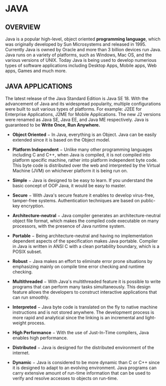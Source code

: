 
# JAVA
## OVERVIEW
Java is a popular high-level, object oriented **programming language**, which was originally developed by Sun Microsystems and released in 1995. Currently Java is owned by Oracle and more than 3 billion devices run Java. Java runs on a variety of platforms, such as Windows, Mac OS, and the various versions of UNIX. Today Java is being used to develop numerious types of software applications including Desktop Apps, Mobile apps, Web apps, Games and much more.
## JAVA APPLICATIONS
The latest release of the Java Standard Edition is Java SE 18. With the advancement of Java and its widespread popularity, multiple configurations were built to suit various types of platforms. For example: J2EE for Enterprise Applications, J2ME for Mobile Applications.
The new J2 versions were renamed as Java SE, Java EE, and Java ME respectively. Java is guaranteed to be  **Write Once, Run Anywhere.**
-   **Object Oriented**  − In Java, everything is an Object. Java can be easily extended since it is based on the Object model.
    
-   **Platform Independent**  − Unlike many other programming languages including C and C++, when Java is compiled, it is not compiled into platform specific machine, rather into platform independent byte code. This byte code is distributed over the web and interpreted by the Virtual Machine (JVM) on whichever platform it is being run on.
    
-   **Simple**  − Java is designed to be easy to learn. If you understand the basic concept of OOP Java, it would be easy to master.
    
-   **Secure**  − With Java's secure feature it enables to develop virus-free, tamper-free systems. Authentication techniques are based on public-key encryption.
    
-   **Architecture-neutral**  − Java compiler generates an architecture-neutral object file format, which makes the compiled code executable on many processors, with the presence of Java runtime system.
    
-   **Portable**  − Being architecture-neutral and having no implementation dependent aspects of the specification makes Java portable. Compiler in Java is written in ANSI C with a clean portability boundary, which is a POSIX subset.
    
-   **Robust**  − Java makes an effort to eliminate error prone situations by emphasizing mainly on compile time error checking and runtime checking.
    
-   **Multithreaded**  − With Java's multithreaded feature it is possible to write programs that can perform many tasks simultaneously. This design feature allows the developers to construct interactive applications that can run smoothly.
    
-   **Interpreted**  − Java byte code is translated on the fly to native machine instructions and is not stored anywhere. The development process is more rapid and analytical since the linking is an incremental and light-weight process.
    
-   **High Performance**  − With the use of Just-In-Time compilers, Java enables high performance.
    
-   **Distributed**  − Java is designed for the distributed environment of the internet.
    
-   **Dynamic**  − Java is considered to be more dynamic than C or C++ since it is designed to adapt to an evolving environment. Java programs can carry extensive amount of run-time information that can be used to verify and resolve accesses to objects on run-time.

